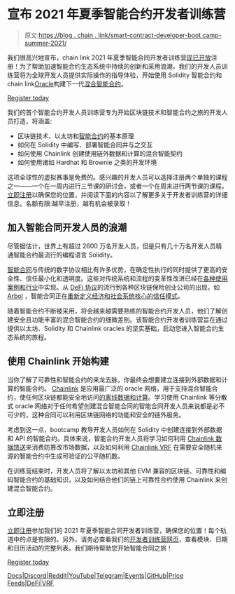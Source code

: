 # 宣布 2021 年夏季智能合约开发者训练营

> 原文:[https://blog . chain . link/smart-contract-developer-boot camp-summer-2021/](https://blog.chain.link/smart-contract-developer-bootcamp-summer-2021/)

我们很高兴地宣布，chain link 2021 年夏季智能合同开发者训练营[现已开放](https://chain.link/bootcamp)注册！为了帮助加速智能合约生态系统中持续的创新和采用浪潮，我们的开发人员训练营将为全球开发人员提供实际操作的指导体验，开始使用 Solidity 智能合约和 chain link[Oracle](https://chain.link/education/blockchain-oracles)构建下一代[混合智能合约](https://blog.chain.link/hybrid-smart-contracts-explained/)。

[Register today](https://chainlinkcommunity.typeform.com/to/LrZDSJA3?page=blog)

我们的首个智能合约开发人员训练营专为开始区块链技术和智能合约之旅的开发人员打造，将涵盖:

*   区块链技术、以太坊和[智能合约](https://chain.link/education/smart-contracts)的基本原理
*   如何在 Solidity 中编写、部署智能合同并与之交互
*   如何使用 Chainlink 创建使用链外数据和计算的混合智能契约
*   如何使用诸如 Hardhat 和 Brownie 之类的开发环境

这项全球性的虚拟赛事是免费的。感兴趣的开发人员可以选择注册两个单独的课程之一——一个在一周内进行三节课的研讨会，或者一个在周末进行两节课的课程。[立即注册](https://chain.link/bootcamp)以确保您的位置，并阅读下面的内容以了解更多关于开发者训练营的详细信息。名额有限:越早注册，越有机会被录取！

## 加入智能合同开发人员的浪潮

尽管据估计，世界上有超过 2600 万名开发人员，但是只有几十万名开发人员精通智能合约最流行的编程语言 Solidity。

[智能合同](https://chain.link/education/smart-contracts)与传统的数字协议相比有许多优势，在确定性执行的同时提供了更高的安全性、信任最小化和透明度。这些对传统系统和流程的变革性改进已经在[各种使用案例和行业](https://blog.chain.link/44-ways-to-enhance-your-smart-contract-with-chainlink/)中实现。从 [DeFi 协议](https://blog.chain.link/analyzing-the-defi-ecosystem-and-the-many-ways-chainlink-can-accelerate-adoption/)的流行到各种区块链保险创业公司的出现，如 [Arbol](https://www.arbolmarket.com/) ，智能合同正在[重新定义经济和社会系统核心的信任模式](https://blog.chain.link/redefining-trust-models-with-chainlinks-decentralized-services/)。

随着智能合约不断被采用，将会越来越需要熟练的智能合约开发人员，他们了解创建安全且功能丰富的混合智能合约的细微差别。该智能合约开发者训练营旨在通过提供以太坊、Solidity 和 Chainlink oracles 的坚实基础，启动您进入智能合约生态系统的旅程。

## 使用 Chainlink 开始构建

当你了解了可靠性和智能合约的来龙去脉，你最终会想要建立连接到外部数据和计算的智能合约。 [Chainlink](https://chain.link/) 是应用最广泛的 oracle 网络，用于支持混合智能合约，使任何区块链都能安全地访问[的离线数据和计算](https://blog.chain.link/how-chainlink-supports-any-off-chain-data-resource-and-computation/)。学习使用 Chainlink 等分散式 oracle 网络对于任何希望创建混合智能合同的智能合同开发人员来说都是必不可少的，这种合同可以利用区块链网络的功能和安全的链外服务。

考虑到这一点，bootcamp 教导开发人员如何在 Solidity 中创建连接到外部数据和 API 的智能合约。具体来说，智能合约开发人员将学习如何利用 [Chainlink 数据馈送](https://data.chain.link/)来消费防篡改市场数据，以及如何利用 [Chainlink VRF](https://chain.link/solutions/chainlink-vrf) 在需要安全随机来源的智能合约中生成可验证的公平随机数。

在训练营结束时，开发人员将了解以太坊和其他 EVM 兼容的区块链、可靠性和编码智能合约的基础知识，以及如何结合他们的链上可靠性合约使用 Chainlink 来创建混合智能合约。

## 立即注册

[立即注册](https://chain.link/bootcamp)参加我们的 2021 年夏季智能合同开发者训练营，确保您的位置！每个轨道中的点是有限的。另外，请务必查看我们的[开发者训练营网页](https://chain.link/bootcamp)，查看模块、日期和日历活动的完整列表。我们期待帮助您开始智能合同之旅！

[Register today](https://chainlinkcommunity.typeform.com/to/LrZDSJA3?page=blog)

[Docs](https://docs.chain.link/docs/getting-started?_ga=2.163850615.916145778.1623031303-335073010.1605159239)|[Discord](https://discordapp.com/invite/aSK4zew)|[Reddit](https://www.reddit.com/r/Chainlink/)|[YouTube](https://www.youtube.com/channel/UCnjkrlqaWEBSnKZQ71gdyFA)|[Telegram](https://t.me/chainlinkofficial)|[Events](https://blog.chain.link/tag/events/)|[GitHub](https://github.com/smartcontractkit/chainlink)|[Price Feeds](https://feeds.chain.link/?_ga=2.163850615.916145778.1623031303-335073010.1605159239)|[DeFi](https://www.chain.link/solutions/defi?_ga=2.163850615.916145778.1623031303-335073010.1605159239)|[VRF](https://chain.link/solutions/chainlink-vrf?_ga=2.155004528.916145778.1623031303-335073010.1605159239)